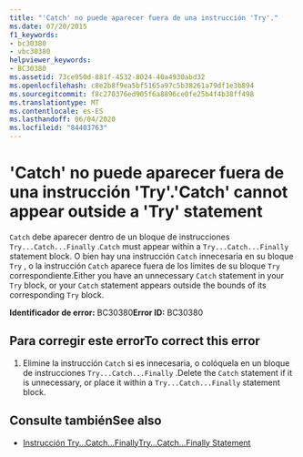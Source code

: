 ```yaml
---
title: "'Catch' no puede aparecer fuera de una instrucción 'Try'."
ms.date: 07/20/2015
f1_keywords:
- bc30380
- vbc30380
helpviewer_keywords:
- BC30380
ms.assetid: 73ce950d-881f-4532-8024-40a4930abd32
ms.openlocfilehash: c8e2b8f9ea5bf5165a97c5b38261a79df1e3b894
ms.sourcegitcommit: f8c270376ed905f6a8896ce0fe25b4f4b38ff498
ms.translationtype: MT
ms.contentlocale: es-ES
ms.lasthandoff: 06/04/2020
ms.locfileid: "84403763"
---
```

# <a name="catch-cannot-appear-outside-a-try-statement"></a><span data-ttu-id="5abc3-102">'Catch' no puede aparecer fuera de una instrucción 'Try'.</span><span class="sxs-lookup"><span data-stu-id="5abc3-102">'Catch' cannot appear outside a 'Try' statement</span></span>
<span data-ttu-id="5abc3-103">`Catch` debe aparecer dentro de un bloque de instrucciones `Try...Catch...Finally` .</span><span class="sxs-lookup"><span data-stu-id="5abc3-103">`Catch` must appear within a `Try...Catch...Finally` statement block.</span></span> <span data-ttu-id="5abc3-104">O bien hay una instrucción `Catch` innecesaria en su bloque `Try` , o la instrucción `Catch` aparece fuera de los límites de su bloque `Try` correspondiente.</span><span class="sxs-lookup"><span data-stu-id="5abc3-104">Either you have an unnecessary `Catch` statement in your `Try` block, or your `Catch` statement appears outside the bounds of its corresponding `Try` block.</span></span>  
  
 <span data-ttu-id="5abc3-105">**Identificador de error:** BC30380</span><span class="sxs-lookup"><span data-stu-id="5abc3-105">**Error ID:** BC30380</span></span>  
  
## <a name="to-correct-this-error"></a><span data-ttu-id="5abc3-106">Para corregir este error</span><span class="sxs-lookup"><span data-stu-id="5abc3-106">To correct this error</span></span>  
  
1. <span data-ttu-id="5abc3-107">Elimine la instrucción `Catch` si es innecesaria, o colóquela en un bloque de instrucciones `Try...Catch...Finally` .</span><span class="sxs-lookup"><span data-stu-id="5abc3-107">Delete the `Catch` statement if it is unnecessary, or place it within a `Try...Catch...Finally` statement block.</span></span>  
  
## <a name="see-also"></a><span data-ttu-id="5abc3-108">Consulte también</span><span class="sxs-lookup"><span data-stu-id="5abc3-108">See also</span></span>

- [<span data-ttu-id="5abc3-109">Instrucción Try...Catch...Finally</span><span class="sxs-lookup"><span data-stu-id="5abc3-109">Try...Catch...Finally Statement</span></span>](../language-reference/statements/try-catch-finally-statement.md)
